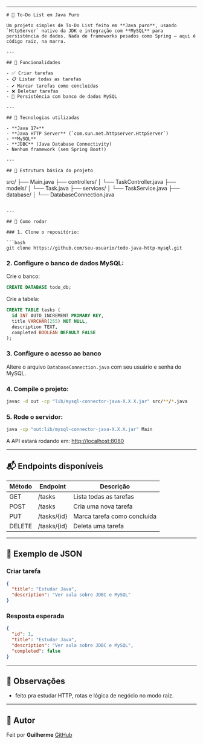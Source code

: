 
---

```
# 📝 To-Do List em Java Puro

Um projeto simples de To-Do List feito em **Java puro**, usando `HttpServer` nativo da JDK e integração com **MySQL** para persistência de dados. Nada de frameworks pesados como Spring — aqui é código raiz, na marra.

---

## 🚀 Funcionalidades

- ✅ Criar tarefas  
- 📋 Listar todas as tarefas  
- ✔️ Marcar tarefas como concluídas  
- ❌ Deletar tarefas  
- 💾 Persistência com banco de dados MySQL  

---

## 🧰 Tecnologias utilizadas

- **Java 17+**
- **Java HTTP Server** (`com.sun.net.httpserver.HttpServer`)
- **MySQL**
- **JDBC** (Java Database Connectivity)
- Nenhum framework (sem Spring Boot!)

---

## 📂 Estrutura básica do projeto

```

src/
├── Main.java
├── controllers/
│   └── TaskController.java
├── models/
│   └── Task.java
├── services/
│   └── TaskService.java
├── database/
│   └── DatabaseConnection.java

````

---

## 🧪 Como rodar

### 1. Clone o repositório:

```bash
git clone https://github.com/seu-usuario/todo-java-http-mysql.git
````

### 2. Configure o banco de dados MySQL:

Crie o banco:

```sql
CREATE DATABASE todo_db;
```

Crie a tabela:

```sql
CREATE TABLE tasks (
  id INT AUTO_INCREMENT PRIMARY KEY,
  title VARCHAR(255) NOT NULL,
  description TEXT,
  completed BOOLEAN DEFAULT FALSE
);
```

### 3. Configure o acesso ao banco

Altere o arquivo `DatabaseConnection.java` com seu usuário e senha do MySQL.

### 4. Compile o projeto:

```bash
javac -d out -cp "lib/mysql-connector-java-X.X.X.jar" src/**/*.java
```

### 5. Rode o servidor:

```bash
java -cp "out:lib/mysql-connector-java-X.X.X.jar" Main
```

A API estará rodando em:
[http://localhost:8080](http://localhost:8080)

---

## 📬 Endpoints disponíveis

| Método | Endpoint    | Descrição                   |
| ------ | ----------- | --------------------------- |
| GET    | /tasks      | Lista todas as tarefas      |
| POST   | /tasks      | Cria uma nova tarefa        |
| PUT    | /tasks/{id} | Marca tarefa como concluída |
| DELETE | /tasks/{id} | Deleta uma tarefa           |

---

## 🧾 Exemplo de JSON

### Criar tarefa

```json
{
  "title": "Estudar Java",
  "description": "Ver aula sobre JDBC e MySQL"
}
```

### Resposta esperada

```json
{
  "id": 1,
  "title": "Estudar Java",
  "description": "Ver aula sobre JDBC e MySQL",
  "completed": false
}
```

---

## 📌 Observações

* feito pra estudar HTTP, rotas e lógica de negócio no modo raiz.

---

## 🤘 Autor

Feit por **Guilherme**
[GitHub](https://github.com/Guilherme115)



```

